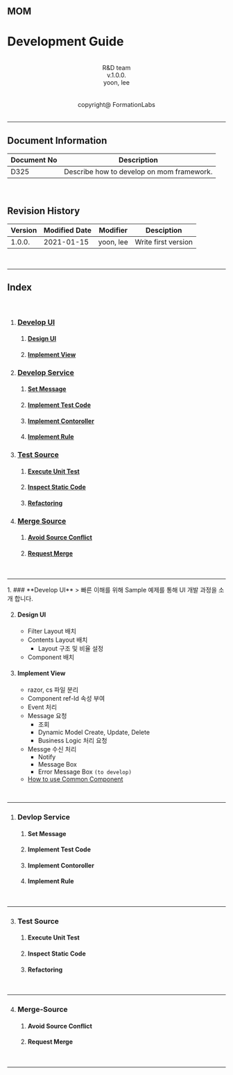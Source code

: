 ## MOM 
# Development Guide
<br>
<center> R&D team </center>
<center> v.1.0.0. </center>
<center> yoon, lee </center>   
<br><br>   
<center> copyright@ FormationLabs </center>   
<br>   

---
## Document Information

|Document No|Description|
|-|-|
|D325|Describe how to develop on mom framework.
<br>   

## Revision History
|Version|Modified Date|Modifier|Desciption|
|-|-|-|-|
|1.0.0.|2021-01-15|yoon, lee|Write first version|

<br>   

---

## Index
<br>

1. ### [Develop UI](#1)
   1. #### [Design UI]()
   2. #### [Implement View]()
2. ### [Develop Service](#2)
   1. #### [Set Message]()
   2. #### [Implement Test Code]()
   3. #### [Implement Contoroller]()
   4. #### [Implement Rule]()
3. ### [Test Source](#3)
   1. #### [Execute Unit Test]()
   2. #### [Inspect Static Code]()
   3. #### [Refactoring]()
4. ### [Merge Source](#4)
   1. #### [Avoid Source Conflict]()
   2. #### [Request Merge]()

<br>

---
<div id='1'/>
1. ### **Develop UI**
    > 빠른 이해를 위해 Sample 예제를 통해 UI 개발 과정을 소개 합니다.

   2. #### Design UI
      - Filter Layout 배치
      - Contents Layout 배치
        - Layout 구조 및 비율 설정
      - Component 배치
   3. #### Implement View
      - razor, cs 파일 분리
      - Component ref-Id 속성 부여    
      - Event 처리
      - Message 요청
        - 조회
        - Dynamic Model Create, Update, Delete
        - Business Logic 처리 요청
      - Messge 수신 처리
        - Notify 
        - Message Box
        - Error Message Box `(to develop)`
      - [How to use Common Component]()
<br>

---
<div id='2'/>

1. ### **Devlop Service**
   1. #### Set Message
   2. #### Implement Test Code
   3. #### Implement Contoroller
   4. #### Implement Rule
<br>

---
<div id='3'/>

3. ### **Test Source**
   1. #### Execute Unit Test
   2. #### Inspect Static Code
   3. #### Refactoring
<br>

---
<div id='4'/>

4. ### **Merge-Source**
   1. #### Avoid Source Conflict
   2. #### Request Merge
<br>

---